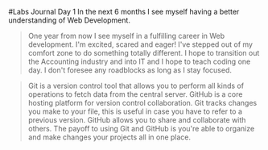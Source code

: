 #Labs
Journal Day 1
In the next 6 months I see myself having a better understanding of Web Development.
>  One year from now I see myself in a fulfilling career in Web development. 
>  I'm excited, scared and eager! I've stepped out of my comfort zone to do something totally different.
>  I hope to transition out the Accounting industry and into IT and I hope to teach coding one day.
>  I don't foresee any roadblocks as long as I stay focused.

> Git is a version control tool that allows you to perform all kinds of operations to fetch data from the central server. GitHub is a core hosting  platform for version control collaboration.
> Git tracks changes you make to your file, this is useful in case you have to refer to a previous version.
> GitHub allows you to share and collaborate with others.
> The payoff to using Git and GitHub is you're able to organize and make changes your projects all in one place. 
